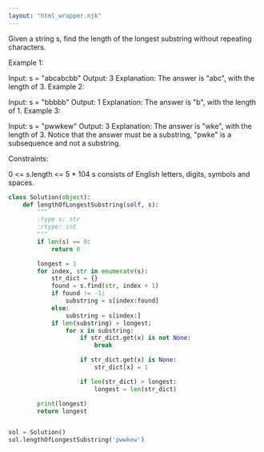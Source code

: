 ```yaml
---
layout: "html_wrapper.njk"
---
```


Given a string s, find the length of the longest substring without repeating characters.

Example 1:

Input: s = "abcabcbb"
Output: 3
Explanation: The answer is "abc", with the length of 3.
Example 2:

Input: s = "bbbbb"
Output: 1
Explanation: The answer is "b", with the length of 1.
Example 3:

Input: s = "pwwkew"
Output: 3
Explanation: The answer is "wke", with the length of 3.
Notice that the answer must be a substring, "pwke" is a subsequence and not a substring.


Constraints:

0 <= s.length <= 5 * 104
s consists of English letters, digits, symbols and spaces.

````python
class Solution(object):
    def lengthOfLongestSubstring(self, s):
        """
        :type s: str
        :rtype: int
        """
        if len(s) == 0:
            return 0

        longest = 1
        for index, str in enumerate(s):
            str_dict = {}
            found = s.find(str, index + 1)
            if found != -1:
                substring = s[index:found]
            else:
                substring = s[index:]
            if len(substring) > longest:
                for x in substring:
                    if str_dict.get(x) is not None:
                        break

                    if str_dict.get(x) is None:
                        str_dict[x] = 1

                    if len(str_dict) > longest:
                        longest = len(str_dict)

        print(longest)
        return longest


sol = Solution()
sol.lengthOfLongestSubstring('pwwkew')
````